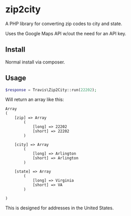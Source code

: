 # zip2city

A PHP library for converting zip codes to city and state.

Uses the Google Maps API w/out the need for an API key.

## Install

Normal install via composer.

## Usage

```php
$response = Travis\Zip2City::run(22202);
```

Will return an array like this:

```
Array
(
    [zip] => Array
        (
            [long] => 22202
            [short] => 22202
        )

    [city] => Array
        (
            [long] => Arlington
            [short] => Arlington
        )

    [state] => Array
        (
            [long] => Virginia
            [short] => VA
        )

)
```

This is designed for addresses in the United States.